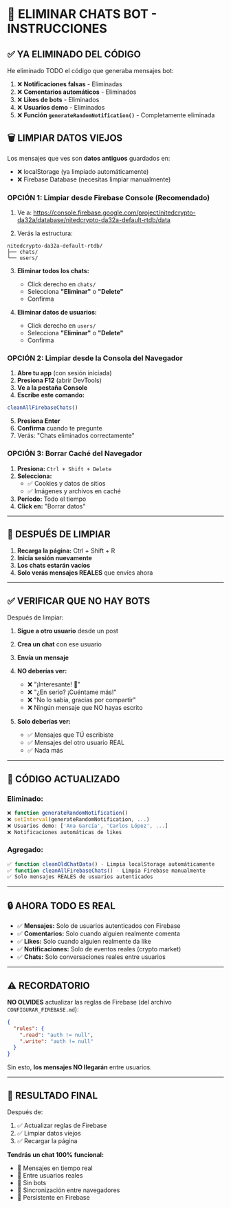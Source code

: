 # 🧹 ELIMINAR CHATS BOT - INSTRUCCIONES

## ✅ YA ELIMINADO DEL CÓDIGO

He eliminado TODO el código que generaba mensajes bot:

1. ❌ **Notificaciones falsas** - Eliminadas
2. ❌ **Comentarios automáticos** - Eliminados  
3. ❌ **Likes de bots** - Eliminados
4. ❌ **Usuarios demo** - Eliminados
5. ❌ **Función `generateRandomNotification()`** - Completamente eliminada

## 🗑️ LIMPIAR DATOS VIEJOS

Los mensajes que ves son **datos antiguos** guardados en:
- ❌ localStorage (ya limpiado automáticamente)
- ❌ Firebase Database (necesitas limpiar manualmente)

### **OPCIÓN 1: Limpiar desde Firebase Console** (Recomendado)

1. Ve a: https://console.firebase.google.com/project/nitedcrypto-da32a/database/nitedcrypto-da32a-default-rtdb/data

2. Verás la estructura:
```
nitedcrypto-da32a-default-rtdb/
├── chats/
└── users/
```

3. **Eliminar todos los chats:**
   - Click derecho en `chats/`
   - Selecciona **"Eliminar"** o **"Delete"**
   - Confirma

4. **Eliminar datos de usuarios:**
   - Click derecho en `users/`
   - Selecciona **"Eliminar"** o **"Delete"**
   - Confirma

### **OPCIÓN 2: Limpiar desde la Consola del Navegador**

1. **Abre tu app** (con sesión iniciada)
2. **Presiona F12** (abrir DevTools)
3. **Ve a la pestaña Console**
4. **Escribe este comando:**

```javascript
cleanAllFirebaseChats()
```

5. **Presiona Enter**
6. **Confirma** cuando te pregunte
7. Verás: "Chats eliminados correctamente"

### **OPCIÓN 3: Borrar Caché del Navegador**

1. **Presiona:** `Ctrl + Shift + Delete`
2. **Selecciona:**
   - ✅ Cookies y datos de sitios
   - ✅ Imágenes y archivos en caché
3. **Período:** Todo el tiempo
4. **Click en:** "Borrar datos"

---

## 🔄 DESPUÉS DE LIMPIAR

1. **Recarga la página:** Ctrl + Shift + R
2. **Inicia sesión nuevamente**
3. **Los chats estarán vacíos**
4. **Solo verás mensajes REALES** que envíes ahora

---

## ✅ VERIFICAR QUE NO HAY BOTS

Después de limpiar:

1. **Sigue a otro usuario** desde un post
2. **Crea un chat** con ese usuario
3. **Envía un mensaje**
4. **NO deberías ver:**
   - ❌ "¡Interesante! 🤩"
   - ❌ "¿En serio? ¡Cuéntame más!"
   - ❌ "No lo sabía, gracias por compartir"
   - ❌ Ningún mensaje que NO hayas escrito

5. **Solo deberías ver:**
   - ✅ Mensajes que TÚ escribiste
   - ✅ Mensajes del otro usuario REAL
   - ✅ Nada más

---

## 🎯 CÓDIGO ACTUALIZADO

### **Eliminado:**
```javascript
❌ function generateRandomNotification()
❌ setInterval(generateRandomNotification, ...)
❌ Usuarios demo: ['Ana García', 'Carlos López', ...]
❌ Notificaciones automáticas de likes
```

### **Agregado:**
```javascript
✅ function cleanOldChatData() - Limpia localStorage automáticamente
✅ function cleanAllFirebaseChats() - Limpia Firebase manualmente
✅ Solo mensajes REALES de usuarios autenticados
```

---

## 🔒 AHORA TODO ES REAL

- ✅ **Mensajes:** Solo de usuarios autenticados con Firebase
- ✅ **Comentarios:** Solo cuando alguien realmente comenta
- ✅ **Likes:** Solo cuando alguien realmente da like
- ✅ **Notificaciones:** Solo de eventos reales (crypto market)
- ✅ **Chats:** Solo conversaciones reales entre usuarios

---

## ⚠️ RECORDATORIO

**NO OLVIDES** actualizar las reglas de Firebase (del archivo `CONFIGURAR_FIREBASE.md`):

```json
{
  "rules": {
    ".read": "auth != null",
    ".write": "auth != null"
  }
}
```

Sin esto, **los mensajes NO llegarán** entre usuarios.

---

## 🎉 RESULTADO FINAL

Después de:
1. ✅ Actualizar reglas de Firebase
2. ✅ Limpiar datos viejos
3. ✅ Recargar la página

**Tendrás un chat 100% funcional:**
- 💬 Mensajes en tiempo real
- 👥 Entre usuarios reales
- 🚫 Sin bots
- 🔄 Sincronización entre navegadores
- 💾 Persistente en Firebase
